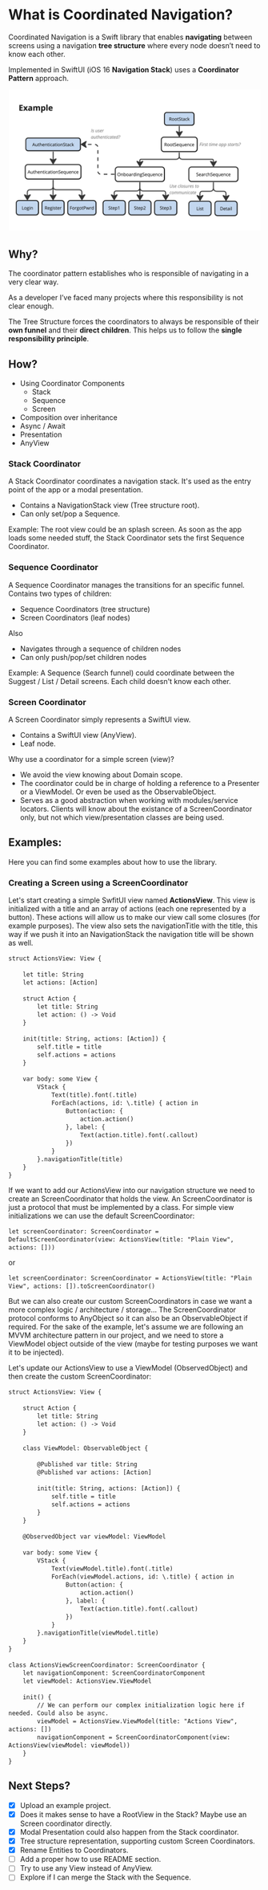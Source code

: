 # What is Coordinated Navigation?

Coordinated Navigation is a Swift library that enables **navigating** between screens using a navigation **tree structure** where every node doesn’t need to know each other.

Implemented in SwiftUI (iOS 16 **Navigation Stack**) uses a **Coordinator Pattern** approach.

![Example](./ExampleCoordinatorsApp.jpg)

## Why?

The coordinator pattern establishes who is responsible of navigating in a very clear way.

As a developer I’ve faced many projects where this responsibility is not clear enough.

The Tree Structure forces the coordinators to always be responsible of their **own funnel** and their **direct children**. This helps us to follow the **single responsibility principle**.

## How?

- Using Coordinator Components
   - Stack
   - Sequence
   - Screen
- Composition over inheritance
- Async / Await
- Presentation
- AnyView

### Stack Coordinator
A Stack Coordinator coordinates a navigation stack. It's used as the entry point of the app or a modal presentation.

- Contains a NavigationStack view (Tree structure root).
- Can only set/pop a Sequence.

Example: The root view could be an splash screen. As soon as the app loads some needed stuff, the Stack Coordinator sets the first Sequence Coordinator.

### Sequence Coordinator
A Sequence Coordinator manages the transitions for an specific funnel.
Contains two types of children:

- Sequence Coordinators (tree structure)
- Screen Coordinators (leaf nodes)

Also

- Navigates through a sequence of children nodes
- Can only push/pop/set children nodes

Example: A Sequence (Search funnel) could coordinate between the Suggest / List / Detail screens. Each child doesn't know each other.

### Screen Coordinator

A Screen Coordinator simply represents a SwiftUI view.

- Contains a SwiftUI view (AnyView).
- Leaf node.

Why use a coordinator for a simple screen (view)?

- We avoid the view knowing about Domain scope.
- The coordinator could be in charge of holding a reference to a Presenter or a ViewModel. Or even be used as the ObservableObject.
- Serves as a good abstraction when working with modules/service locators. Clients will know about the existance of a ScreenCoordinator only, but not which view/presentation classes are being used.

## Examples:

Here you can find some examples about how to use the library.

### Creating a Screen using a ScreenCoordinator

Let's start creating a simple SwfitUI view named **ActionsView**. This view is initialized with a title and an array of actions (each one represented by a button). These actions will allow us to make our view call some closures (for example purposes). The view also sets the navigationTitle with the title, this way if we push it into an NavigationStack the navigation title will be shown as well.

```
struct ActionsView: View {

    let title: String
    let actions: [Action]

    struct Action {
        let title: String
        let action: () -> Void
    }

    init(title: String, actions: [Action]) {
        self.title = title
        self.actions = actions
    }

    var body: some View {
        VStack {
            Text(title).font(.title)
            ForEach(actions, id: \.title) { action in
                Button(action: {
                    action.action()
                }, label: {
                    Text(action.title).font(.callout)
                })
            }
        }.navigationTitle(title)
    }
}

``` 

If we want to add our ActionsView into our navigation structure we need to create an ScreenCoordinator that holds the view. An ScreenCoordinator is just a protocol that must be implemented by a class. For simple view initializations we can use the default ScreenCoordinator:

```
let screenCoordinator: ScreenCoordinator = DefaultScreenCoordinator(view: ActionsView(title: "Plain View", actions: []))
```

or

```
let screenCoordinator: ScreenCoordinator = ActionsView(title: "Plain View", actions: []).toScreenCoordinator()
```

But we can also create our custom ScreenCoordinators in case we want a more complex logic / architecture / storage... The ScreenCoordinator protocol conforms to AnyObject so it can also be an ObservableObject if required. For the sake of the example, let's assume we are following an MVVM architecture pattern in our project, and we need to store a ViewModel object outside of the view (maybe for testing purposes we want it to be injected).

Let's update our ActionsView to use a ViewModel (ObservedObject) and then create the custom ScreenCoordinator:

```
struct ActionsView: View {

    struct Action {
        let title: String
        let action: () -> Void
    }

    class ViewModel: ObservableObject {
        
        @Published var title: String
        @Published var actions: [Action]

        init(title: String, actions: [Action]) {
            self.title = title
            self.actions = actions
        }
    }

    @ObservedObject var viewModel: ViewModel

    var body: some View {
        VStack {
            Text(viewModel.title).font(.title)
            ForEach(viewModel.actions, id: \.title) { action in
                Button(action: {
                    action.action()
                }, label: {
                    Text(action.title).font(.callout)
                })
            }
        }.navigationTitle(viewModel.title)
    }
}

class ActionsViewScreenCoordinator: ScreenCoordinator {
    let navigationComponent: ScreenCoordinatorComponent
    let viewModel: ActionsView.ViewModel

    init() {
        // We can perform our complex initialization logic here if needed. Could also be async.
        viewModel = ActionsView.ViewModel(title: "Actions View", actions: [])
        navigationComponent = ScreenCoordinatorComponent(view: ActionsView(viewModel: viewModel))
    }
}
```

## Next Steps?

- [x] Upload an example project.
- [x] Does it makes sense to have a RootView in the Stack? Maybe use an Screen coordinator directly.
- [x] Modal Presentation could also happen from the Stack coordinator.
- [x] Tree structure representation, supporting custom Screen Coordinators.
- [x] Rename Entities to Coordinators.
- [ ] Add a proper how to use README section.
- [ ] Try to use any View instead of AnyView.
- [ ] Explore if I can merge the Stack with the Sequence.
